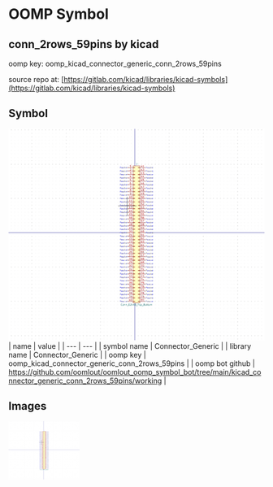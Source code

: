 # OOMP Symbol  
## conn_2rows_59pins  by kicad  
  
oomp key: oomp_kicad_connector_generic_conn_2rows_59pins  
  
source repo at: [https://gitlab.com/kicad/libraries/kicad-symbols](https://gitlab.com/kicad/libraries/kicad-symbols)  
## Symbol  
  
[![working.png](working_600.png)](working.png)  
| name | value | 
| --- | --- | 
| symbol name | Connector_Generic | 
| library name | Connector_Generic | 
| oomp key | oomp_kicad_connector_generic_conn_2rows_59pins | 
| oomp bot github | https://github.com/oomlout/oomlout_oomp_symbol_bot/tree/main/kicad_connector_generic_conn_2rows_59pins/working | 
## Images  
  
[![working.png](working_140.png)](working.png)  
